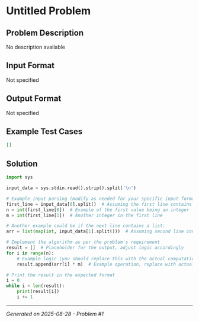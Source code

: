 # Untitled Problem

## Problem Description
No description available

## Input Format
Not specified

## Output Format
Not specified

## Example Test Cases
```json
[]
```

## Solution
```python
import sys

input_data = sys.stdin.read().strip().split('\n')

# Example input parsing (modify as needed for your specific input format)
first_line = input_data[0].split()  # Assuming the first line contains multiple values
n = int(first_line[0])  # Example of the first value being an integer
m = int(first_line[1])  # Another integer in the first line

# Another example could be if the next line contains a list: 
arr = list(map(int, input_data[1].split()))  # Assuming second line contains space-separated integers

# Implement the algorithm as per the problem's requirement
result = []  # Placeholder for the output, adjust logic accordingly
for i in range(n):
    # Example logic (you should replace this with the actual computation logic)
    result.append(arr[i] * m)  # Example operation, replace with actual ones.

# Print the result in the expected format
i = 0
while i < len(result):
    print(result[i])
    i += 1

```

---
*Generated on 2025-08-28 - Problem #1*